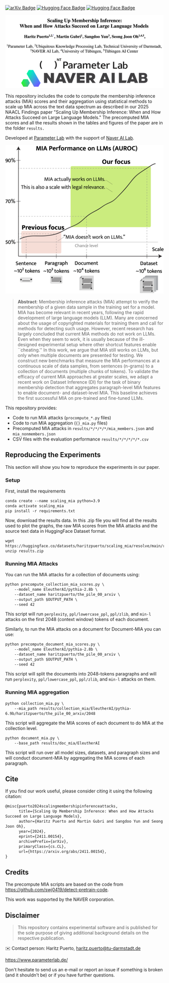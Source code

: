 [![arXiv Badge](https://img.shields.io/badge/arXiv-2411.00154-B31B1B)](https://arxiv.org/abs/2411.00154)
[![Hugging Face Badge](https://img.shields.io/badge/Hugging%20Face-data-FFAE10)](https://huggingface.co/collections/parameterlab/scaling-mia-data-and-results-67a0d354a6398cfba7feed00)
[![Hugging Face Badge](https://img.shields.io/badge/Hugging%20Face-results-FFAE10)](https://huggingface.co/datasets/parameterlab/scaling_mia_results)


![scaling up mia description](./assets/logos.png)


This repository includes the code to compute the membership inference attacks (MIA) scores and their aggregation using statistical methods to scale up MIA across the text data spectrum as described in our 2025 NAACL Findings paper "Scaling Up Membership Inference: When and How Attacks Succeed on Large Language Models." The precomputed MIA scores and all the results shown in the tables and figures of the paper are in the folder `results.`



Developed at [Parameter Lab](https://parameterlab.de/) with the support of [Naver AI Lab](https://clova.ai/en/ai-research).



![scaling up mia description](./assets/haritz-mia-teaser-v2.png)


> **Abstract**:
Membership inference attacks (MIA) attempt to verify the membership of a given data sample in the training set for a model. MIA has become relevant in recent years, following the rapid development of large language models (LLM). Many are concerned about the usage of copyrighted materials for training them and call for methods for detecting such usage.  However, recent research has largely concluded that current MIA methods do not work on LLMs. Even when they seem to work, it is usually because of the ill-designed experimental setup where other shortcut features enable ``cheating.''  In this work, we argue that MIA still works on LLMs, but only when multiple documents are presented for testing. We construct new benchmarks that measure the MIA performances at a continuous scale of data samples, from sentences (n-grams) to a collection of documents (multiple chunks of tokens).  To validate the efficacy of current MIA approaches at greater scales, we adapt a recent work on Dataset Inference (DI) for the task of binary membership detection that aggregates paragraph-level MIA features to enable document- and dataset-level MIA. This baseline achieves the first successful MIA on pre-trained and fine-tuned LLMs.



This repository provides:
* Code to run MIA attacks (`procompute_*.py` files)
* Code to run MIA aggregation (`{}_mia.py` files)
* Precomputed MIA attacks in `results/*/*/*/*/mia_members.json` and `mia_nonmembers.json`
* CSV files with the evaluation performance `results/*/*/*/*/*.csv`

## Reproducing the Experiments
This section will show you how to reproduce the experiments in our paper.

### Setup
First, install the requirements

```
conda create --name scaling_mia python=3.9
conda activate scaling_mia
pip install -r requirements.txt
```

Now, download the results data. In this .zip file you will find all the results used to plot the graphs, the raw MIA scores from the MIA attacks and the source text data in HuggingFace Dataset format.

```
wget https://huggingface.co/datasets/haritzpuerto/scaling_mia/resolve/main/results.zip 
unzip results.zip
```

### Running MIA Attacks

You can run the MIA attacks for a collection of documents using:


```
python precompute_collection_mia_scores.py \
    --model_name EleutherAI/pythia-2.8b \
    --dataset_name haritzpuerto/the_pile_00_arxiv \
    --output_path $OUTPUT_PATH \
    --seed 42
```

This script will run `perplexity`, `ppl/lowercase_ppl`,  `ppl/zlib`, and `min-l` attacks on the first 2048 (context window) tokens of each document.

Similarly, to run the MIA attacks on a document for Document-MIA you can use:

```
python precompute_document_mia_scores.py \
    --model_name EleutherAI/pythia-2.8b \
    --dataset_name haritzpuerto/the_pile_00_arxiv \
    --output_path $OUTPUT_PATH \
    --seed 42
```

This script will split the documents into 2048-tokens paragraphs and will run `perplexity`, `ppl/lowercase_ppl`,  `ppl/zlib`, and `min-l` attacks on them.


### Running MIA aggregation

```
python collection_mia.py \
    --mia_path results/collection_mia/EleutherAI/pythia-6.9b/haritzpuerto/the_pile_00_arxiv/2048
```
This script will aggregate the MIA scores of each document to do MIA at the collection level.

```
python document_mia.py \
    --base_path results/doc_mia/EleutherAI
```

This script will run over all model sizes, datasets, and paragraph sizes and will conduct document-MIA by aggregating the MIA scores of each paragraph.

## Cite

If you find our work useful, please consider citing it using the following citation:

```
@misc{puerto2024scalingmembershipinferenceattacks,
      title={Scaling Up Membership Inference: When and How Attacks Succeed on Large Language Models}, 
      author={Haritz Puerto and Martin Gubri and Sangdoo Yun and Seong Joon Oh},
      year={2024},
      eprint={2411.00154},
      archivePrefix={arXiv},
      primaryClass={cs.CL},
      url={https://arxiv.org/abs/2411.00154}, 
}
```

## Credits
The precompute MIA scripts are based on the code from https://github.com/swj0419/detect-pretrain-code.

This work was supported by the NAVER corporation.


## Disclaimer

> This repository contains experimental software and is published for the sole purpose of giving additional background details on the respective publication. 

✉️ Contact person: Haritz Puerto, haritz.puerto@tu-darmstadt.de

https://www.parameterlab.de/

Don't hesitate to send us an e-mail or report an issue if something is broken (and it shouldn't be) or if you have further questions.
